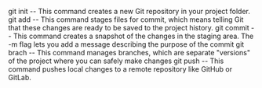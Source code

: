  git init -- This command creates a new Git repository in your project folder.
git add --  This command stages files for commit, which means telling Git that these changes are ready to be saved to the project history.
git commit --  This command creates a snapshot of the changes in the staging area. The -m flag lets you add a message describing the purpose of the commit
git brach -- This command manages branches, which are separate "versions" of the project where you can safely make changes
git push -- This command pushes local changes to a remote repository like GitHub or GitLab. 